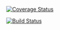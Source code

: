 [![Coverage Status](https://coveralls.io/repos/github/Knkjett/cookwithme_BE/badge.svg?branch=cicd_pipeline)](https://coveralls.io/github/Knkjett/cookwithme_BE?branch=cicd_pipeline)

[![Build Status](https://travis-ci.org/Knkjett/cookwithme_BE.svg?branch=master)](https://travis-ci.org/Knkjett/cookwithme_BE)